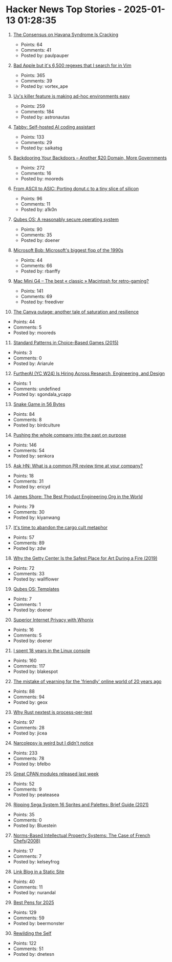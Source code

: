 # Hacker News Top Stories - 2025-01-13 01:28:35

1. [The Consensus on Havana Syndrome Is Cracking](https://www.theatlantic.com/international/archive/2025/01/havana-syndrome-russia-intelligence/681282/)
   - Points: 64
   - Comments: 41
   - Posted by: paulpauper

2. [Bad Apple but it's 6,500 regexes that I search for in Vim](https://eieio.games/blog/bad-apple-with-regex-in-vim/)
   - Points: 365
   - Comments: 39
   - Posted by: vortex_ape

3. [Uv's killer feature is making ad-hoc environments easy](https://valatka.dev/2025/01/12/on-killer-uv-feature.html)
   - Points: 259
   - Comments: 184
   - Posted by: astronautas

4. [Tabby: Self-hosted AI coding assistant](https://github.com/TabbyML/tabby)
   - Points: 133
   - Comments: 29
   - Posted by: saikatsg

5. [Backdooring Your Backdoors – Another $20 Domain, More Governments](https://labs.watchtowr.com/more-governments-backdoors-in-your-backdoors/)
   - Points: 272
   - Comments: 16
   - Posted by: mooreds

6. [From ASCII to ASIC: Porting donut.c to a tiny slice of silicon](https://www.a1k0n.net/2025/01/10/tiny-tapeout-donut.html)
   - Points: 96
   - Comments: 11
   - Posted by: a1k0n

7. [Qubes OS: A reasonably secure operating system](https://www.qubes-os.org/)
   - Points: 90
   - Comments: 35
   - Posted by: doener

8. [Microsoft Bob: Microsoft's biggest flop of the 1990s](https://dfarq.homeip.net/microsoft-bob-microsofts-biggest-flop-of-the-199)
   - Points: 44
   - Comments: 66
   - Posted by: rbanffy

9. [Mac Mini G4 – The best « classic » Macintosh for retro-gaming?](https://www.xtof.info/MacMiniG4-the-best-classic-macintosh-for-retrogaming.html)
   - Points: 141
   - Comments: 69
   - Posted by: freediver

10. [The Canva outage: another tale of saturation and resilience](https://surfingcomplexity.blog/2024/12/21/the-canva-outage-another-tale-of-saturation-and-resilience/)
   - Points: 44
   - Comments: 5
   - Posted by: mooreds

11. [Standard Patterns in Choice-Based Games (2015)](https://heterogenoustasks.wordpress.com/2015/01/26/standard-patterns-in-choice-based-games/)
   - Points: 3
   - Comments: 0
   - Posted by: Ariarule

12. [FurtherAI (YC W24) Is Hiring Across Research, Engineering, and Design](https://www.ycombinator.com/companies/furtherai/jobs)
   - Points: 1
   - Comments: undefined
   - Posted by: sgondala_ycapp

13. [Snake Game in 56 Bytes](https://github.com/donno2048/snake)
   - Points: 84
   - Comments: 8
   - Posted by: birdculture

14. [Pushing the whole company into the past on purpose](https://rachelbythebay.com/w/2025/01/09/lag/)
   - Points: 146
   - Comments: 54
   - Posted by: senkora

15. [Ask HN: What is a common PR review time at your company?](undefined)
   - Points: 18
   - Comments: 31
   - Posted by: ericyd

16. [James Shore: The Best Product Engineering Org in the World](https://www.jamesshore.com/v2/blog/2025/the-best-product-engineering-org-in-the-world)
   - Points: 79
   - Comments: 30
   - Posted by: kiyanwang

17. [It's time to abandon the cargo cult metaphor](https://www.righto.com/2025/01/its-time-to-abandon-cargo-cult-metaphor.html)
   - Points: 57
   - Comments: 89
   - Posted by: zdw

18. [Why the Getty Center Is the Safest Place for Art During a Fire (2019)](https://www.getty.edu/news/why-the-getty-center-is-the-safest-place-for-art-during-a-fire/)
   - Points: 72
   - Comments: 33
   - Posted by: wallflower

19. [Qubes OS: Templates](https://www.qubes-os.org/doc/templates/)
   - Points: 7
   - Comments: 1
   - Posted by: doener

20. [Superior Internet Privacy with Whonix](https://www.whonix.org/wiki/Homepage)
   - Points: 16
   - Comments: 5
   - Posted by: doener

21. [I spent 18 years in the Linux console](https://eugene-andrienko.com/en/it/2024/01/02/life-in-console)
   - Points: 160
   - Comments: 117
   - Posted by: blakespot

22. [The mistake of yearning for the 'friendly' online world of 20 years ago](https://english.elpais.com/lifestyle/2025-01-07/the-internet-hasnt-made-us-bad-we-were-already-like-that-the-mistake-of-yearning-for-the-friendly-online-world-of-20-years-ago.html)
   - Points: 88
   - Comments: 94
   - Posted by: geox

23. [Why Rust nextest is process-per-test](https://sunshowers.io/posts/nextest-process-per-test/)
   - Points: 97
   - Comments: 28
   - Posted by: jicea

24. [Narcolepsy is weird but I didn't notice](https://www.fortressofdoors.com/narcolepsy-is-weird-but-i-didnt-notice/)
   - Points: 233
   - Comments: 78
   - Posted by: bfelbo

25. [Great CPAN modules released last week](https://niceperl.blogspot.com/2025/01/dxxx-20-great-cpan-modules-released.html)
   - Points: 52
   - Comments: 9
   - Posted by: peateasea

26. [Ripping Sega System 16 Sprites and Palettes: Brief Guide (2021)](http://reassembler.blogspot.com/)
   - Points: 35
   - Comments: 0
   - Posted by: Bluestein

27. [Norms-Based Intellectual Property Systems: The Case of French Chefs(2008)](https://pubsonline.informs.org/doi/abs/10.1287/orsc.1070.0314?journalCode=orsc)
   - Points: 17
   - Comments: 7
   - Posted by: kelseyfrog

28. [Link Blog in a Static Site](http://rednafi.com/misc/link_blog/)
   - Points: 40
   - Comments: 11
   - Posted by: nurandal

29. [Best Pens for 2025](https://www.jetpens.com/blog/The-46-Best-Pens-for-2025-Gel-Ballpoint-Rollerball-and-Fountain-Pens/pt/974)
   - Points: 129
   - Comments: 59
   - Posted by: beermonster

30. [Rewilding the Self](https://worldsensorium.com/rewilding-the-self/)
   - Points: 122
   - Comments: 51
   - Posted by: dnetesn

